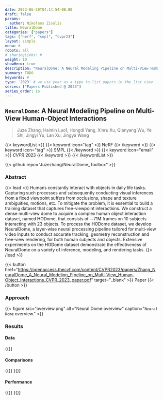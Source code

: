 ```yaml
---
date: 2023-06-20T04:14:54-08:00
draft: false
params:
  author: Nikolaos Zioulis
title: NeuralDome
categories: ["papers"]
tags: ["nerf", "smpl", "cvpr23"]
layout: simple
menu: #
robots: all
# sharingLinks: #
weight: 10
showHero: true
description: "NeuralDome: A Neural Modeling Pipeline on Multi-View Human-Object Interactions"
summary: TODO
keywords: #
type: '2023' # we use year as a type to list papers in the list view
series: ["Papers Published @ 2023"]
series_order: 16
---
```


## `NeuralDome`: A Neural Modeling Pipeline on Multi-View Human-Object Interactions

> Juze Zhang, Haimin Luo1, Hongdi Yang, Xinru Xu, Qianyang Wu, Ye Shi, Jingyi Yu, Lan Xu, Jingya Wang

{{< keywordList >}}
{{< keyword icon="tag" >}} NeRF {{< /keyword >}}
{{< keyword icon="tag" >}} SMPL {{< /keyword >}}
{{< keyword icon="email" >}} *CVPR* 2023 {{< /keyword >}}
{{< /keywordList >}}

{{< github repo="Juzezhang/NeuralDome_Toolbox" >}}

### Abstract
{{< lead >}}
Humans constantly interact with objects in daily life tasks. Capturing such processes and subsequently conducting visual inferences from a fixed viewpoint suffers from occlusions, shape and texture ambiguities, motions, etc. To mitigate the problem, it is essential to build a training dataset that captures free-viewpoint interactions. We construct a dense multi-view dome to acquire a complex human object interaction dataset, named HODome, that consists of ∼71M frames on 10 subjects interacting with 23 objects. To process the HODome dataset, we develop NeuralDome, a layer-wise neural processing pipeline tailored for multi-view video inputs to conduct accurate tracking, geometry reconstruction and free-view rendering, for both human subjects and objects. Extensive experiments on the HODome dataset demonstrate the effectiveness of NeuralDome on a variety of inference, modeling, and rendering tasks.
{{< /lead >}}

{{< button href="https://openaccess.thecvf.com/content/CVPR2023/papers/Zhang_NeuralDome_A_Neural_Modeling_Pipeline_on_Multi-View_Human-Object_Interactions_CVPR_2023_paper.pdf" target="_blank" >}}
Paper
{{< /button >}}

### Approach

{{< figure
    src="overview.png"
    alt="Neural Dome overview"
    caption="`Neural Dome` overview."
    >}}

### Results

#### Data
{{<badge label="test" message="HODome" color="orange" logo="google" logoColor="white" link="https://drive.google.com/drive/folders/1-QHvcwa71Wk7rdfnQrOyInqK-SWK6lRA" target="_blank">}}

#### Comparisons
{{<badge label="body--NeRF" message="NeuralBody" color="coral" logo="github" link="https://github.com/zju3dv/neuralbody" target="_blank">}}
{{<badge label="body--NeRF" message="ST--NeRF" color="violet" logo="github" link="DarlingHang/ST-NeRF" target="_blank">}}

#### Performance
{{<badge label="train" message="8--10h" color="informational" logo="link" >}}
{{<badge label="train" message="RTX3090" color="informational" logo="link" >}}
